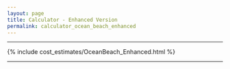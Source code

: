 ```yaml
---
layout: page
title: Calculator - Enhanced Version
permalink: calculator_ocean_beach_enhanced
---
```


___

{% include cost_estimates/OceanBeach_Enhanced.html %}

___


